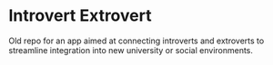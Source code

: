 # Introvert Extrovert

Old repo for an app aimed at connecting introverts and extroverts to streamline integration into new university or social environments.
